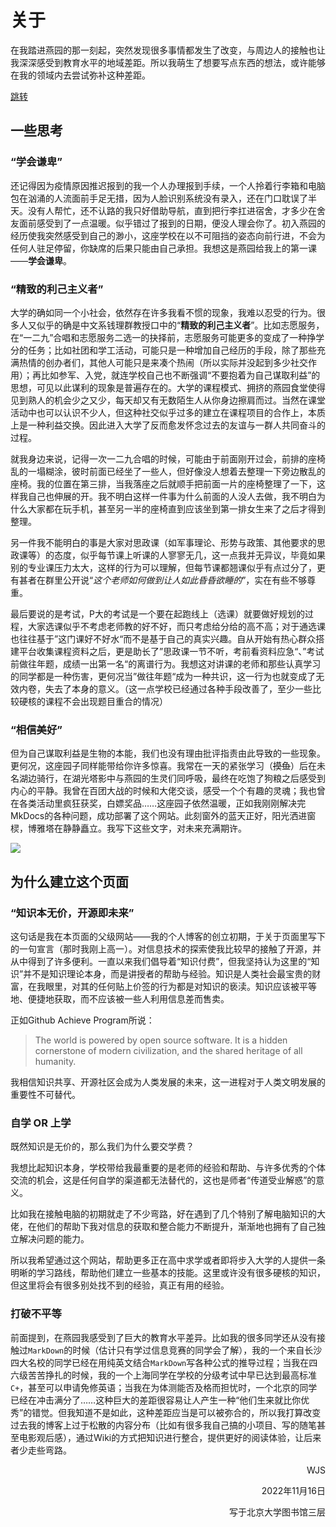 # 关于

在我踏进燕园的那一刻起，突然发现很多事情都发生了改变，与周边人的接触也让我深深感受到教育水平的地域差距。所以我萌生了想要写点东西的想法，或许能够在我的领域内去尝试弥补这种差距。

[跳转](#_6)

## 一些思考

### “学会谦卑”

还记得因为疫情原因推迟报到的我一个人办理报到手续，一个人拎着行李箱和电脑包在汹涌的人流面前手足无措，因为人脸识别系统没有录入，还在门口耽误了半天。没有人帮忙，还不认路的我只好借助导航，直到把行李扛进宿舍，才多少在舍友面前感受到了一点温暖。似乎错过了报到的日期，便没人理会你了。初入燕园的经历使我突然感受到自己的渺小，这座学校在以不可阻挡的姿态向前行进，不会为任何人驻足停留，你缺席的后果只能由自己承担。我想这是燕园给我上的第一课——**学会谦卑**。

### “精致的利己主义者”

大学的确如同一个小社会，依然存在许多我看不惯的现象，我难以忍受的行为。很多人又似乎的确是中文系钱理群教授口中的“**精致的利己主义者**”。比如志愿服务，在“一二九”合唱和志愿服务二选一的抉择前，志愿服务可能更多的变成了一种挣学分的任务；比如社团和学工活动，可能只是一种增加自己经历的手段，除了那些充满热情的创办者们，其他人可能只是来凑个热闹（所以实际并没起到多少社交作用）；再比如参军、入党，就连学校自己也不断强调“不要抱着为自己谋取利益”的思想，可见以此谋利的现象是普遍存在的。大学的课程模式、拥挤的燕园食堂使得见到熟人的机会少之又少，每天却又有无数陌生人从你身边擦肩而过。当然在课堂活动中也可以认识不少人，但这种社交似乎过多的建立在课程项目的合作上，本质上是一种利益交换。因此进入大学了反而愈发怀念过去的友谊与一群人共同奋斗的过程。

就我身边来说，记得一次一二九合唱的时候，可能由于前面刚开过会，前排的座椅乱的一塌糊涂，彼时前面已经坐了一些人，但好像没人想着去整理一下旁边散乱的座椅。我的位置在第三排，当我落座之后就顺手把前面一片的座椅整理了一下，这样我自己也伸展的开。我不明白这样一件事为什么前面的人没人去做，我不明白为什么大家都在玩手机，甚至另一半的座椅直到应该坐到第一排女生来了之后才得到整理。

另一件我不能明白的事是大家对思政课（如军事理论、形势与政策、其他要求的思政课等）的态度，似乎每节课上听课的人寥寥无几，这一点我并无异议，毕竟如果别的专业课压力太大，这样的行为可以理解，但每节课都翘课似乎有点过分了，更有甚者在群里公开说“*这个老师如何做到让人如此昏昏欲睡的*”，实在有些不够尊重。

最后要说的是考试，P大的考试是一个要在起跑线上（选课）就要做好规划的过程，大家选课似乎不考虑老师教的好不好，而只考虑给分给的高不高；对于通选课也往往基于”这门课好不好水“而不是基于自己的真实兴趣。自从开始有热心群众搭建平台收集课程资料之后，更是助长了”思政课一节不听，考前看资料应急“、”考试前做往年题，成绩一出第一名“的离谱行为。我想这对讲课的老师和那些认真学习的同学都是一种伤害，更何况当”做往年题“成为一种共识，这一行为也就变成了无效内卷，失去了本身的意义。（这一点学校已经通过各种手段改善了，至少一些比较硬核的课程不会出现题目重合的情况）

### “相信美好”

但为自己谋取利益是生物的本能，我们也没有理由批评指责由此导致的一些现象。更何况，这座园子同样能带给你许多惊喜。我常在一天的紧张学习（~~摸鱼~~）后在未名湖边骑行，在湖光塔影中与燕园的生灵们同呼吸，最终在吃饱了狗粮之后感受到内心的平静。我曾在百团大战的时候和大佬交谈，感受一个个有趣的灵魂；我也曾在各类活动里疯狂获奖，白嫖奖品……这座园子依然温暖，正如我刚刚解决完MkDocs的各种问题，成功部署了这个网站。此刻窗外的蓝天正好，阳光洒进窗棂，博雅塔在静静矗立。我写下这些文字，对未来充满期许。

![](https://s2.loli.net/2022/12/26/zWJohixnTjfm7Rk.png)

## 为什么建立这个页面

### “知识本无价，开源即未来”

这句话是我在本页面的父级网站——我的个人博客的创立初期，于关于页面里写下的一句宣言（那时我刚上高一）。对信息技术的探索使我比较早的接触了开源，并从中得到了许多便利。一直以来我们倡导着“知识付费”，但我坚持认为这里的“知识”并不是知识理论本身，而是讲授者的帮助与经验。知识是人类社会最宝贵的财富，在我眼里，对其的任何贴上价签的行为都是对知识的亵渎。知识应该被平等地、便捷地获取，而不应该被一些人利用信息差而售卖。

正如Github Achieve Program所说：

> The world is powered by open source software. It is a hidden cornerstone of modern civilization, and the shared heritage of all humanity.

我相信知识共享、开源社区会成为人类发展的未来，这一进程对于人类文明发展的重要性不可替代。

### 自学 OR 上学

既然知识是无价的，那么我们为什么要交学费？

我想比起知识本身，学校带给我最重要的是老师的经验和帮助、与许多优秀的个体交流的机会，这是任何自学的渠道都无法替代的，这也是师者“传道受业解惑”的意义。

比如我在接触电脑的初期就走了不少弯路，好在遇到了几个特别了解电脑知识的大佬，在他们的帮助下我对信息的获取和整合能力不断提升，渐渐地也拥有了自己独立解决问题的能力。

所以我希望通过这个网站，帮助更多正在高中求学或者即将步入大学的人提供一条明晰的学习路线，帮助他们建立一些基本的技能。这里或许没有很多硬核的知识，但这里将会有很多别处找不到的经验，真正有用的经验。

### 打破不平等

前面提到，在燕园我感受到了巨大的教育水平差异。比如我的很多同学还从没有接触过`MarkDown`的时候（估计只有学过信息竞赛的同学会了解），我的一个来自长沙四大名校的同学已经在用纯英文结合`MarkDown`写各种公式的推导过程；当我在四六级苦苦挣扎的时候，我的一个上海同学在学校的分级考试中早已达到最高标准`C+`，甚至可以申请免修英语；当我在为体测能否及格而担忧时，一个北京的同学已经在冲击满分了……这种巨大的差距很容易让人产生一种“他们生来就比你优秀”的错觉。但我知道不是如此，这种差距应当是可以被弥合的，所以我打算改变过去我的博客上过于松散的内容分布（比如有很多我自己搞的小项目、写的随笔甚至电影观后感），通过Wiki的方式把知识进行整合，提供更好的阅读体验，让后来者少走些弯路。

<p align="right">WJS</p>
<p align="right">2022年11月16日</p>
<p align="right">写于北京大学图书馆三层</p>